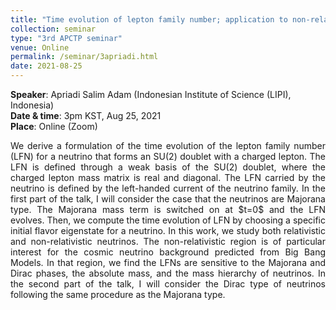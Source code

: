 ```yaml
---
title: "Time evolution of lepton family number; application to non-relativistic neutrinos"
collection: seminar
type: "3rd APCTP seminar"
venue: Online
permalink: /seminar/3apriadi.html
date: 2021-08-25
---
```


 <b>Speaker</b>: Apriadi Salim Adam (Indonesian Institute of Science (LIPI), Indonesia)<br>
 <b>Date & time</b>: 3pm KST, Aug 25, 2021 <br>
 <b>Place</b>: Online (Zoom) <br>
      
 <p align=" justify">
  We derive a formulation of the time evolution of the lepton family number (LFN) for a neutrino that forms an SU(2) doublet with a charged lepton. 
  The LFN is defined through a weak basis of the SU(2) doublet, where the charged lepton mass matrix is real and diagonal. 
  The LFN carried by the neutrino is defined by the left-handed current of the neutrino family.  
  In the first part of the talk, I will consider the case that the neutrinos are Majorana type. 
  The Majorana mass term is switched on at $t=0$ and the LFN evolves. Then, we compute the time evolution of LFN by choosing 
  a specific initial flavor eigenstate for a neutrino. In this work, we study both relativistic and non-relativistic neutrinos. 
  The non-relativistic region is of particular interest for the cosmic neutrino background predicted from Big Bang Models. 
  In that region, we find the LFNs are sensitive to the Majorana and Dirac phases, the absolute mass, and the mass hierarchy of neutrinos. 
  In the second part of the talk, I will consider the Dirac type of neutrinos following the same procedure as the Majorana type. <p>
 
 <p style="margin-bottom:1.2cm"></p>

